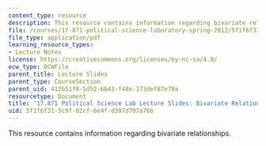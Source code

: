 ```yaml
---
content_type: resource
description: This resource contains information regarding bivariate relationships.
file: /courses/17-871-political-science-laboratory-spring-2012/5f1f6f315c9f02cf6e4fd397d707a76b_MIT17_871S12_bivarat_reg12.pdf
file_type: application/pdf
learning_resource_types:
- Lecture Notes
license: https://creativecommons.org/licenses/by-nc-sa/4.0/
ocw_type: OCWFile
parent_title: Lecture Slides
parent_type: CourseSection
parent_uid: 412b51f8-5d52-6b43-f48e-173def87e70a
resourcetype: Document
title: '17.871 Political Science Lab Lecture Slides: Bivariate Relationships'
uid: 5f1f6f31-5c9f-02cf-6e4f-d397d707a76b
---
```

This resource contains information regarding bivariate relationships.